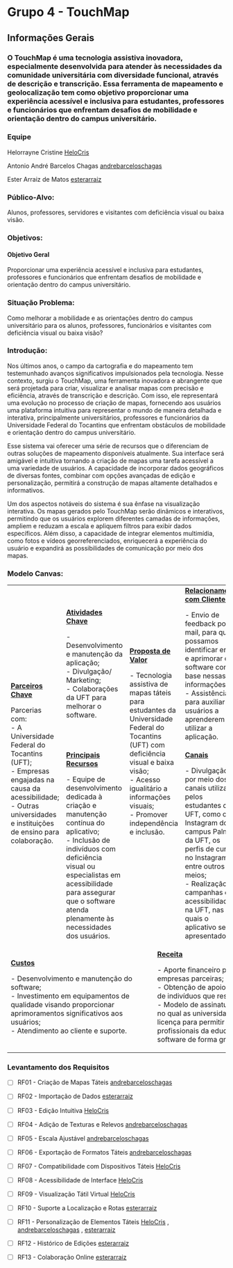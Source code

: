 # Grupo 4 - TouchMap
## Informações Gerais
###  O TouchMap é uma tecnologia assistiva inovadora, especialmente desenvolvida para atender às necessidades da comunidade universitária com diversidade funcional, através de descrição e transcrição. Essa ferramenta de mapeamento e geolocalização tem como objetivo proporcionar uma experiência acessível e inclusiva para estudantes, professores e funcionários que enfrentam desafios de mobilidade e orientação dentro do campus universitário.
### Equipe
Helorrayne Cristine [HeloCris](https://github.com/HeloCris)


Antonio André Barcelos Chagas [andrebarceloschagas](https://github.com/andrebarceloschagas)


Ester Arraiz de Matos [esterarraiz](https://github.com/esterarraiz)


### Público-Alvo:
Alunos, professores, servidores e visitantes com deficiência visual ou baixa visão.

### Objetivos:
#### Objetivo Geral
Proporcionar uma experiência acessível e inclusiva para estudantes, professores e funcionários que enfrentam desafios de mobilidade e orientação dentro do campus universitário.

### Situação Problema:
Como melhorar a mobilidade e as orientações dentro do campus universitário para os alunos, professores, funcionários e visitantes com deficiência visual ou baixa visão?

### Introdução:

Nos últimos anos, o campo da cartografia e do mapeamento tem testemunhado avanços significativos impulsionados pela tecnologia. Nesse contexto, surgiu o TouchMap, uma ferramenta inovadora e abrangente que será projetada para criar, visualizar e analisar mapas com precisão e eficiência, através de transcrição e descrição. Com isso, ele representará uma evolução no processo de criação de mapas, fornecendo aos usuários uma plataforma intuitiva para representar o mundo de maneira detalhada e interativa, principalmente universitários, professores e funcionários da Universidade Federal do Tocantins que enfrentam obstáculos de mobilidade e orientação dentro do campus universitário.

Esse sistema vai oferecer uma série de recursos que o diferenciam de outras soluções de mapeamento disponíveis atualmente. Sua interface será amigável e intuitiva tornando a criação de mapas uma tarefa acessível a uma variedade de usuários. A capacidade de incorporar dados geográficos de diversas fontes, combinar com opções avançadas de edição e personalização, permitirá a construção de mapas altamente detalhados e informativos.

Um dos aspectos notáveis do sistema é sua ênfase na visualização interativa. Os mapas gerados pelo TouchMap serão dinâmicos e interativos, permitindo que os usuários explorem diferentes camadas de informações, ampliem e reduzam a escala e apliquem filtros para exibir dados específicos. Além disso, a capacidade de integrar elementos multimídia, como fotos e vídeos georreferenciados, enriquecerá a experiência do usuário e expandirá as possibilidades de comunicação por meio dos mapas.

### Modelo Canvas:

<table>
  <tr>
    <td rowspan="2">
      <b><a href="Parceiros_Chave.md">Parceiros Chave</a></b>
      <p>Parcerias com: <br>
      - A Universidade Federal do Tocantins (UFT); <br>
      - Empresas engajadas na causa da acessibilidade; <br>
      - Outras universidades e instituições de ensino para colaboração.</p>
    </td>
    <td>
      <b><a href="Atividades Chave.md">Atividades Chave</a></b>
      <p>-Desenvolvimento e manutenção da aplicação; <br>
      - Divulgação/ Marketing;<br>
	  - Colaborações da UFT para melhorar o software.<br>
      </p>
    </td>
    <td rowspan="2" colspan="2">
      <b><a href="Proposta_de_Valor.md">Proposta de Valor</a></b>
      <p>- Tecnologia assistiva de mapas táteis para estudantes da Universidade Federal do Tocantins (UFT) com deficiência visual e baixa visão;<br>
      - Acesso igualitário a informações visuais;<br>
      - Promover independência e inclusão.</p>
      <br><br><br><br><br>
    </td>
    <td>
      <b><a href="Relacionamento_com_Clientes.md">Relacionamento com Clientes</a></b>
      <p>- Envio de feedback por e-mail, para que possamos identificar erros e aprimorar o software com base nessas informações;<br>
      - Assistência para auxiliar os usuários a aprenderem a utilizar a aplicação.</p>
    </td>
    <td rowspan="2">
      <b><a href="Segmentos_de_Clientes.md">Segmentos de Cliente</a></b>
      <p>- Discentes, visitantes e profissionais da área da educação com deficiência visual e baixa visão;<br>
      - Educadores que desejam implementar a ferramenta em suas aulas;<br>
      - Instituições acadêmicas e empresas visionárias comprometidas com a promoção da inclusão e aprimoramento da acessibilidade.</p>
    </td>
  </tr>
  <tr>
    <td>
      <b><a href="Principais_Recursos.md">Principais Recursos</a></b>
      <p>- Equipe de desenvolvimento dedicada à criação e manutenção contínua do aplicativo;<br>
        - Inclusão de indivíduos com deficiência visual ou especialistas em acessibilidade para assegurar que o software atenda plenamente às necessidades dos usuários.</p>
    </td>
    <td>
      <b><a href="Canais.md">Canais</a></b>
      <p>- Divulgação por meio dos canais utilizados pelos estudantes da UFT, como o Instagram do campus Palmas da UFT, os perfis de cursos no Instagram, entre outros meios;<br>
      - Realização de campanhas de acessibilidade na UFT, nas quais o aplicativo será apresentado.</p>
    </td>
  </tr>
  <tr>
    <td colspan="3">
      <b><a href="Financial_Plan.md">Custos</a></b>
      <p>- Desenvolvimento e manutenção do software;<br>
      - Investimento em equipamentos de qualidade visando proporcionar aprimoramentos significativos aos usuários;<br>
      - Atendimento ao cliente e suporte.</p>
    </td>
    <td colspan="3">
      <b><a href="Financial_Plan.md">Receita</a></b>
      <p>- Aporte financeiro por parte das empresas parceiras;<br>
      - Obtenção de apoio financeiro por parte de indivíduos que respaldam o projeto.<br>
      - Modelo de assinatura para estudantes, no qual as universidades adquirem uma licença para permitir que seus alunos e profissionais da educação utilizem o software de forma gratuita.</p>
    </td>
  </tr>
</table>

### Levantamento dos Requisitos

- [ ] RF01 - Criação de Mapas Táteis [andrebarceloschagas](https://github.com/andrebarceloschagas)
- [ ] RF02 - Importação de Dados [esterarraiz](https://github.com/esterarraiz)
- [ ] RF03 - Edição Intuitiva [HeloCris](https://github.com/HeloCris)
- [ ] RF04 - Adição de Texturas e Relevos [andrebarceloschagas](https://github.com/andrebarceloschagas)
- [ ] RF05 - Escala Ajustável [andrebarceloschagas](https://github.com/andrebarceloschagas)
- [ ] RF06 - Exportação de Formatos Táteis [andrebarceloschagas](https://github.com/andrebarceloschagas)
- [ ] RF07 - Compatibilidade com Dispositivos Táteis [HeloCris](https://github.com/HeloCris)
- [ ] RF08 - Acessibilidade de Interface [HeloCris](https://github.com/HeloCris)
- [ ] RF09 - Visualização Tátil Virtual [HeloCris](https://github.com/HeloCris)
- [ ] RF10 - Suporte a Localização e Rotas [esterarraiz](https://github.com/esterarraiz)
- [ ] RF11 - Personalização de Elementos Táteis [HeloCris](https://github.com/HeloCris) , [andrebarceloschagas](https://github.com/andrebarceloschagas) , [esterarraiz](https://github.com/esterarraiz)
- [ ] RF12 - Histórico de Edições [esterarraiz](https://github.com/esterarraiz) 
- [ ] RF13 - Colaboração Online [esterarraiz](https://github.com/esterarraiz)




 








 


 













